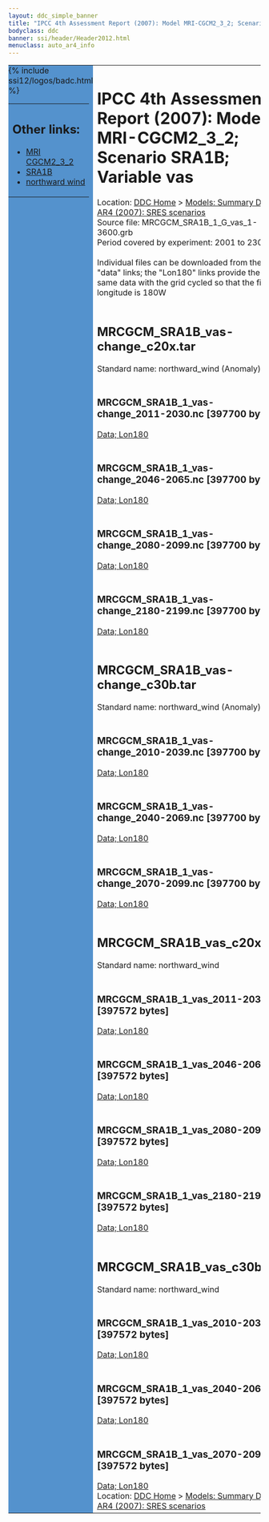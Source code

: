 ```yaml
---
layout: ddc_simple_banner
title: "IPCC 4th Assessment Report (2007): Model MRI-CGCM2_3_2; Scenario SRA1B; Variable vas"
bodyclass: ddc
banner: ssi/header/Header2012.html
menuclass: auto_ar4_info
---
```



<table width="100%" border="0" cellspacing="0" cellpadding="0" style="border-collapse: collapse;">
<tr style="margin:0;padding:0;border:0;">
<td style="margin:0;padding:0;border:0;height:1pt;width:150pt;background:#5492CD;" valign="top" >

<div id="lh-col2" class="auto_ar4_info">
<table class="menumain" bgcolor="#5492CD" cellspacing="0" width="100%" border="0">
<tr><td>
<h2> Other links:</h2>
<ul>
<li><a href="/auto/ar4/model-MRI-CGCM2_3_2.html">MRI<br/>CGCM2_3_2</a></li>
<li><a href="/auto/ar4/scenario-SRA1B.html">SRA1B</a></li>
<li><a href="/auto/ar4/var-northward_wind.html">northward wind</a></li>
</ul>
</td></tr>
{% include ssi12/logos/badc.html %}
</table>
</div>
</td>
<td><h1>IPCC 4th Assessment Report (2007): Model MRI-CGCM2_3_2; Scenario SRA1B; Variable vas</h1>

<!-- Breadcrumb1 -->
<div id="breadcrumb1" align="left">
Location: <a href="/index.html">DDC Home</a> > <a href="/sim/gcm_clim/">Models: Summary Data</a>
> <a href="/sim/gcm_clim/SRES_AR4/index.html">AR4 (2007): SRES scenarios</a>
</div>
<!-- End of Breadcrumb1 -->Source file: MRCGCM_SRA1B_1_G_vas_1-3600.grb
<br/>
Period covered by experiment: 2001 to 2300<br/>
<br/>Individual files can be downloaded from the "data" links; the "Lon180" links provide the same data
         with the grid cycled so that the first longitude is 180W<br/>
<br/><h2>MRCGCM_SRA1B_vas-change_c20x.tar</h2>
Standard name: northward_wind (Anomaly)<br>
<br/><h3>MRCGCM_SRA1B_1_vas-change_2011-2030.nc [397700 bytes]</h3>
<a href="/cgi-bin/downl/ar4_nc/vas/MRCGCM_SRA1B_1_vas-change_2011-2030.nc">Data; </a><a href="/cgi-bin/downl/ar4_nc/vas/MRCGCM_SRA1B_1_vas-change_2011-2030.cyto180.nc"> Lon180</a><br/>
<br/><h3>MRCGCM_SRA1B_1_vas-change_2046-2065.nc [397700 bytes]</h3>
<a href="/cgi-bin/downl/ar4_nc/vas/MRCGCM_SRA1B_1_vas-change_2046-2065.nc">Data; </a><a href="/cgi-bin/downl/ar4_nc/vas/MRCGCM_SRA1B_1_vas-change_2046-2065.cyto180.nc"> Lon180</a><br/>
<br/><h3>MRCGCM_SRA1B_1_vas-change_2080-2099.nc [397700 bytes]</h3>
<a href="/cgi-bin/downl/ar4_nc/vas/MRCGCM_SRA1B_1_vas-change_2080-2099.nc">Data; </a><a href="/cgi-bin/downl/ar4_nc/vas/MRCGCM_SRA1B_1_vas-change_2080-2099.cyto180.nc"> Lon180</a><br/>
<br/><h3>MRCGCM_SRA1B_1_vas-change_2180-2199.nc [397700 bytes]</h3>
<a href="/cgi-bin/downl/ar4_nc/vas/MRCGCM_SRA1B_1_vas-change_2180-2199.nc">Data; </a><a href="/cgi-bin/downl/ar4_nc/vas/MRCGCM_SRA1B_1_vas-change_2180-2199.cyto180.nc"> Lon180</a><br/>
<br/><h2>MRCGCM_SRA1B_vas-change_c30b.tar</h2>
Standard name: northward_wind (Anomaly)<br>
<br/><h3>MRCGCM_SRA1B_1_vas-change_2010-2039.nc [397700 bytes]</h3>
<a href="/cgi-bin/downl/ar4_nc/vas/MRCGCM_SRA1B_1_vas-change_2010-2039.nc">Data; </a><a href="/cgi-bin/downl/ar4_nc/vas/MRCGCM_SRA1B_1_vas-change_2010-2039.cyto180.nc"> Lon180</a><br/>
<br/><h3>MRCGCM_SRA1B_1_vas-change_2040-2069.nc [397700 bytes]</h3>
<a href="/cgi-bin/downl/ar4_nc/vas/MRCGCM_SRA1B_1_vas-change_2040-2069.nc">Data; </a><a href="/cgi-bin/downl/ar4_nc/vas/MRCGCM_SRA1B_1_vas-change_2040-2069.cyto180.nc"> Lon180</a><br/>
<br/><h3>MRCGCM_SRA1B_1_vas-change_2070-2099.nc [397700 bytes]</h3>
<a href="/cgi-bin/downl/ar4_nc/vas/MRCGCM_SRA1B_1_vas-change_2070-2099.nc">Data; </a><a href="/cgi-bin/downl/ar4_nc/vas/MRCGCM_SRA1B_1_vas-change_2070-2099.cyto180.nc"> Lon180</a><br/>
<br/><h2>MRCGCM_SRA1B_vas_c20x.tar</h2>
Standard name: northward_wind<br>
<br/><h3>MRCGCM_SRA1B_1_vas_2011-2030.nc [397572 bytes]</h3>
<a href="/cgi-bin/downl/ar4_nc/vas/MRCGCM_SRA1B_1_vas_2011-2030.nc">Data; </a><a href="/cgi-bin/downl/ar4_nc/vas/MRCGCM_SRA1B_1_vas_2011-2030.cyto180.nc"> Lon180</a><br/>
<br/><h3>MRCGCM_SRA1B_1_vas_2046-2065.nc [397572 bytes]</h3>
<a href="/cgi-bin/downl/ar4_nc/vas/MRCGCM_SRA1B_1_vas_2046-2065.nc">Data; </a><a href="/cgi-bin/downl/ar4_nc/vas/MRCGCM_SRA1B_1_vas_2046-2065.cyto180.nc"> Lon180</a><br/>
<br/><h3>MRCGCM_SRA1B_1_vas_2080-2099.nc [397572 bytes]</h3>
<a href="/cgi-bin/downl/ar4_nc/vas/MRCGCM_SRA1B_1_vas_2080-2099.nc">Data; </a><a href="/cgi-bin/downl/ar4_nc/vas/MRCGCM_SRA1B_1_vas_2080-2099.cyto180.nc"> Lon180</a><br/>
<br/><h3>MRCGCM_SRA1B_1_vas_2180-2199.nc [397572 bytes]</h3>
<a href="/cgi-bin/downl/ar4_nc/vas/MRCGCM_SRA1B_1_vas_2180-2199.nc">Data; </a><a href="/cgi-bin/downl/ar4_nc/vas/MRCGCM_SRA1B_1_vas_2180-2199.cyto180.nc"> Lon180</a><br/>
<br/><h2>MRCGCM_SRA1B_vas_c30b.tar</h2>
Standard name: northward_wind<br>
<br/><h3>MRCGCM_SRA1B_1_vas_2010-2039.nc [397572 bytes]</h3>
<a href="/cgi-bin/downl/ar4_nc/vas/MRCGCM_SRA1B_1_vas_2010-2039.nc">Data; </a><a href="/cgi-bin/downl/ar4_nc/vas/MRCGCM_SRA1B_1_vas_2010-2039.cyto180.nc"> Lon180</a><br/>
<br/><h3>MRCGCM_SRA1B_1_vas_2040-2069.nc [397572 bytes]</h3>
<a href="/cgi-bin/downl/ar4_nc/vas/MRCGCM_SRA1B_1_vas_2040-2069.nc">Data; </a><a href="/cgi-bin/downl/ar4_nc/vas/MRCGCM_SRA1B_1_vas_2040-2069.cyto180.nc"> Lon180</a><br/>
<br/><h3>MRCGCM_SRA1B_1_vas_2070-2099.nc [397572 bytes]</h3>
<a href="/cgi-bin/downl/ar4_nc/vas/MRCGCM_SRA1B_1_vas_2070-2099.nc">Data; </a><a href="/cgi-bin/downl/ar4_nc/vas/MRCGCM_SRA1B_1_vas_2070-2099.cyto180.nc"> Lon180</a><br/>
<!-- Breadcrumb2 -->
<div id="breadcrumb2" align="left">
Location: <a href="/index.html">DDC Home</a> > <a href="/sim/gcm_clim/">Models: Summary Data</a>
> <a href="/sim/gcm_clim/SRES_AR4/index.html">AR4 (2007): SRES scenarios</a>
</div>
<!-- End of Breadcrumb2 --></td></tr></table>
